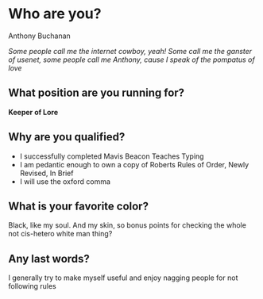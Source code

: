# Who are you?
Anthony Buchanan

_Some people call me the internet cowboy, yeah! Some call me the ganster of usenet, some people call me Anthony, 
cause I speak of the pompatus of love_
## What position are you running for?
**Keeper of Lore**

## Why are you qualified?
* I successfully completed Mavis Beacon Teaches Typing
* I am pedantic enough to own a copy of Roberts Rules of Order, Newly Revised, In Brief
* I will use the oxford comma

## What is your favorite color?
Black, like my soul. And my skin, so bonus points for checking the whole not cis-hetero white man thing?

## Any last words?
I generally try to make myself useful and enjoy nagging people for not following rules
